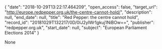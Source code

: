 {
  "date": "2018-10-29T13:22:17.464209", 
  "open_access": false, 
  "target_url": "http://europe.redpepper.org.uk/the-centre-cannot-hold/", 
  "description": null, 
  "end_date": null, 
  "title": "Red Pepper: the centre cannot hold", 
  "record_id": "20181029T132217/0D/0IJ2ylWr1gkuj1NiBOw==", 
  "publisher": "redpepper.org.uk", 
  "start_date": null, 
  "subject": "European Parliament Elections 2014"
}

None